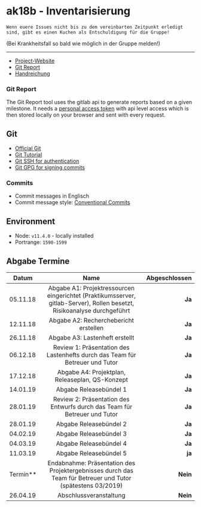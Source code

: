 # ak18b - Inventarisierung

` Wenn euere Issues nicht bis zu dem vereinbarten Zeitpunkt erledigt sind, gibt es einen Kuchen als Entschuldigung für die Gruppe! `

(Bei Krankheitsfall so bald wie möglich in der Gruppe melden!)

---

- [Project-Website](http://pcai042.informatik.uni-leipzig.de/~ak18b/jekyll/)
- [Git Report](http://pcai042.informatik.uni-leipzig.de/~ak18b/git-report/)
- [Handreichung](http://pcai042.informatik.uni-leipzig.de/swp/SWP-18/handreichung.pdf)

### Git Report

The Git Report tool uses the gitlab api to generate reports based on
a given milestone. It needs a
[personal access token](https://git.informatik.uni-leipzig.de/profile/personal_access_tokens)
with api level access which is then stored locally on your browser and
sent with every request.

## Git

- [Official Git](https://git-scm.com/)
- [Git Tutorial](https://white-gecko.github.io/GitTutorial/)
- [Git SSH for authentication](https://gitlab.com/help/ssh/README)
- [Git GPG for signing commits](https://gitlab.com/help/user/project/repository/gpg_signed_commits/index.md)

### Commits

- Commit messages in Englisch
- Commit message style: [Conventional Commits](https://www.conventionalcommits.org/en/v1.0.0-beta.2/)

## Environment

- Node: `v11.4.0` - locally installed
- Portrange: `1590-1599`

## Abgabe Termine

| Datum      |                                                          Name                                                           | Abgeschlossen |
| ---------- | :---------------------------------------------------------------------------------------------------------------------: | ------------: |
| 05.11.18   | Abgabe A1: Projektressourcen eingerichtet (Praktikumsserver, gitlab-Server), Rollen besetzt, Risikoanalyse durchgeführt |        **Ja** |
| 12.11.18   |                                          Abgabe A2: Recherchebericht erstellen                                          |        **Ja** |
| 26.11.18   |                                             Abgabe A3: Lastenheft erstellt                                              |        **Ja** |
| 06.12.18   |             Review 1: Präsentation des Lastenhefts durch das Team für Betreuer und Tutor                                |        **Ja** |
| 17.12.18   |                                     Abgabe A4: Projektplan, Releaseplan, QS-Konzept                                     |        **Ja** |
| 14.01.19   |                                                 Abgabe Releasebündel 1                                                  |        **Ja** |
| 28.01.19   |                        Review 2: Präsentation des Entwurfs durch das Team für Betreuer und Tutor                        |        **Ja** |
| 28.01.19   |                                                Abgabe Releasebündel 2                                                   |        **Ja** |
| 04.02.19   |                                                Abgabe Releasebündel 3                                                   |        **Ja** |
| 04.03.19   |                                                Abgabe Releasebündel 4                                                   |        **Ja** |
| 11.03.19   |                                                Abgabe Releasebündel 5                                                   |        **ja** |
| Termin\*\* |       Endabnahme: Präsentation des Projektergebnisses durch das Team für Betreuer und Tutor (spätestens 03/2019)        |      **Nein** |
| 26.04.19   |                                                Abschlussveranstaltung                                                   |      **Nein** |
